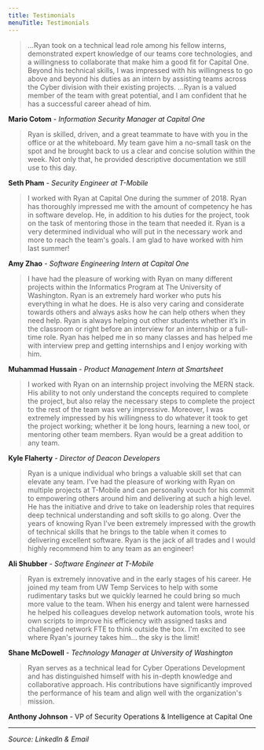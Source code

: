 ```yaml
---
title: Testimonials
menuTitle: Testimonials
---
```


> ...Ryan took on a technical lead role among his fellow interns, demonstrated expert knowledge of our teams core technologies, and a willingness to collaborate that make him a good fit for Capital One. Beyond his technical skills, I was impressed with his willingness to go above and beyond his duties as an intern by assisting teams across the Cyber division with their existing projects. ...Ryan is a valued member of the team with great potential, and I am confident that he has a successful career ahead of him.

**Mario Cotom** - *Information Security Manager at Capital One*

> Ryan is skilled, driven, and a great teammate to have with you in the office or at the whiteboard. My team gave him a no-small task on the spot and he brought back to us a clear and concise solution within the week. Not only that, he provided descriptive documentation we still use to this day.

**Seth Pham** - *Security Engineer at T-Mobile*

> I worked with Ryan at Capital One during the summer of 2018. Ryan has thoroughly impressed me with the amount of competency he has in software develop. He, in addition to his duties for the project, took on the task of mentoring those in the team that needed it. Ryan is a very determined individual who will put in the necessary work and more to reach the team's goals. I am glad to have worked with him last summer!

**Amy Zhao** - *Software Engineering Intern at Capital One*

> I have had the pleasure of working with Ryan on many different projects within the Informatics Program at The University of Washington. Ryan is an extremely hard worker who puts his everything in what he does. He is also very caring and considerate towards others and always asks how he can help others when they need help. Ryan is always helping out other students whether it’s in the classroom or right before an interview for an internship or a full-time role. Ryan has helped me in so many classes and has helped me with interview prep and getting internships and I enjoy working with him.

**Muhammad Hussain** - *Product Management Intern at Smartsheet*

> I worked with Ryan on an internship project involving the MERN stack. His ability to not only understand the concepts required to complete the project, but also relay the necessary steps to complete the project to the rest of the team was very impressive. Moreover, I was extremely impressed by his willingness to do whatever it took to get the project working; whether it be long hours, learning a new tool, or mentoring other team members. Ryan would be a great addition to any team.

**Kyle Flaherty** - *Director of Deacon Developers*

> Ryan is a unique individual who brings a valuable skill set that can elevate any team. I’ve had the pleasure of working with Ryan on multiple projects at T-Mobile and can personally vouch for his commit to empowering others around him and delivering at such a high level. He has the initiative and drive to take on leadership roles that requires deep technical understanding and soft skills to go along. Over the years of knowing Ryan I’ve been extremely impressed with the growth of technical skills that he brings to the table when it comes to delivering excellent software. Ryan is the jack of all trades and I would highly recommend him to any team as an engineer!

**Ali Shubber** - *Software Engineer at T-Mobile*

> Ryan is extremely innovative and in the early stages of his career. He joined my team from UW Temp Services to help with some rudimentary tasks but we quickly learned he could bring so much more value to the team. When his energy and talent were harnessed he helped his colleagues develop network automation tools, wrote his own scripts to improve his efficiency with assigned tasks and challenged network FTE to think outside the box. I'm excited to see where Ryan's journey takes him... the sky is the limit!

**Shane McDowell** - *Technology Manager at University of Washington*

> Ryan serves as a technical lead for Cyber Operations Development and has distinguished himself with his in-depth knowledge and collaborative approach. His contributions have significantly improved the performance of his team and align well with the organization's mission.

**Anthony Johnson** - VP of Security Operations & Intelligence at Capital One

---

*Source: LinkedIn & Email*